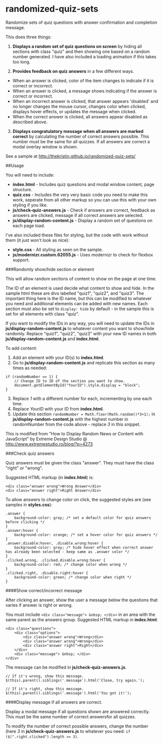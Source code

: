 # randomized-quiz-sets
Randomize sets of quiz questions with answer confirmation and completion message.

This does three things:

1. **Displays a random set of quiz questions on screen** by hiding all sections with class "quiz" and then showing one based on a random number generated.  I have also included a loading animation if this takes too long.

2. **Provides feedback on quiz answers** in a few different ways.
  - When an answer is clicked, color of the item changes to indicate if it is correct or incorrect.
  - When an answer is clicked, a message shows indicating if the answer is correct or incorrect.
  - When an incorrect answer is clicked, that answer appears 'disabled' and no longer changes the mouse cursor, changes color when clicked, displays hover effects, or updates the message when clicked.
  - When the correct answer is clicked, all answers appear disabled as described above.

3. **Displays congratulatory message when all answers are marked correct** by calculating the number of correct answers possible.  This number must be the same for all quizzes.  If all answers are correct a modal overlay window is shown.

See a sample at http://thekristin.github.io/randomized-quiz-sets/

##Usage

You will need to include:

- **index.html** - Includes quiz questions and modal window content, page structure.
- **quiz.css** - Includes the very very basic code you need to make this work, seperate from all other markup so you can use this with your own styling if you like.
- **js/check-quiz-answers.js** - Check if answers are correct, feedback as answers are clicked, message if all correct answers are selected.
- **js/display-random-content.js** - Display a random set of questions on each page load.

I've also included these files for styling, but the code with work without them (it just won't look as nice):

- **style.css** - All styling as seen on the sample.
- **js/modernizr.custom.62055.js** - Uses modernizr  to check for flexbox support.

###Randomly show/hide section or element

This will allow random sections of content to show on the page at one time.

The ID of an element is used decide what content to show and hide.  In the sample html these are divs labelled "quiz1", "quiz2", and "quiz3".  The important thing here is the ID name, but this can be modified to whatever you need and additional elements can be added with new names.  Each section must also be set to `display: hide` by default - in the sample this is set for all elements with class "quiz".

If you want to modify the IDs in any way, you will need to update the IDs in **js/display-random-content.js** to whatever content you want to show/hide randomly.  Replace "quiz1", "quiz2", "quiz3" with your new ID names in both **js/display-random-content.js** and **index.html**.

To add content:

1. Add an element with your ID(s) to **index.html**.
2. Go to **js/display-random-content.js** and replicate this section as many times as needed: 
```
if (randomNumber == 1) {
	// Change ID to ID of the section you want to show.
	document.getElementById("YourID").style.display = "block"; 
}
```
3. Replace *1* with a different number for each, incrementing by one each time.
4. Replace *YourID* with your ID from **index.html**.
5. Update this section `randomNumber = Math.floor(Math.random()*3+1);` in **js/display-random-content.js** with the highest number in randomNumber from the code above - replace *3* in this snippet.

This is modified from "How to Display Random News or Content with JavaScript" by Extreme Design Studio @ http://www.extremestudio.ro/blog/?p=4273

###Check quiz answers

Quiz answers must be given the class "answer".  They must have the class "right" or "wrong".

Suggested HTML markup (in **index.html**) is: 

```
<div class="answer wrong">Wrong Answer</div>
<div class="answer right">Right Answer</div>
```

To allow answers to change color on click, the suggested styles are (see samples in **styles.css**):

```
.answer {
	background-color: gray; /* set a default color for quiz answers before clicking */
}
.answer:hover {
	background-color: orange; /* set a hover color for quiz answers */
}
.answer.disable:hover, .disable.wrong:hover {
	background-color: gray; /* hide hover effect when correct answer has already been selected - keep same as .answer color */
}
.clicked.wrong, .clicked.disable.wrong:hover {
	background-color: red; /* change color when wrong */
}
.clicked.right, .disable.right:hover {
	background-color: green; /* change color when right */
}
```

####Show correct/incorrect message

After clicking an answer, show the user a message below the questions that varies if answer is right or wrong.

You must include `<div class="message"> &nbsp; </div>` in an area with the same parent as the answers group.  Suggested HTML markup in **index.html**:
```
<div class="questions">
	<div class="options">
		<div class="answer wrong">Wrong</div>
		<div class="answer wrong">Wrong</div>
		<div class="answer right">Right</div>
	</div>
	<div class="message"> &nbsp; </div>
</div>
```

The message can be modified in **js/check-quiz-answers.js**.

```
// If it's wrong, show this message.
$(this).parent().siblings('.message').html('Close, try again.');
```

```
// If it's right, show this message.
$(this).parent().siblings('.message').html('You got it!');
```
####Display message if all answers are correct.

Display a modal message if all questions shown are answered correctly. This must be the same number of correct answersfor all quizzes.

To modify the number of correct possible answers, change the number (here *3* in **js/check-quiz-answers.js** to whatever you need: `if ($(".right.clicked").length >= 3)`.  
